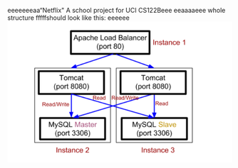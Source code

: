 eeeeeeeaa“Netflix"
A school project for UCI CS122Beee
eeaaaaeee
whole structure fffffshould look like this:
eeeeee
![image](https://github.com/cxk123/-Netflix-CS122B/blob/master/images/struture.PNG)
